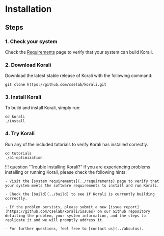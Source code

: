 # Installation

## Steps

### 1. Check your system

 Check the [Requirements](../requirements) page to verify that your system can build Korali.

### 2. Download Korali

Download the latest stable release of Korali with the following command:

```shell
git clone https://github.com/cselab/korali.git
```

### 3. Install Korali

To build and install Korali, simply run:

```shell
cd korali
./install
```

### 4. Try Korali

Run any of the included tutorials to verify Korali has installed correctly.

```shell
cd tutorials
./a1-optimization
```

!!! question "Trouble Installing Korali?"
    If you are experiencing problems installing or running Korali, please check the following hints:

	- Visit the [system requirements](../requirements) page to verify that your system meets the software requirements to install and run Korali.

	- Check the [build](../build) to see if Korali is currently building correctly.

	- If the problem persists, please submit a new [issue report](https://github.com/cselab/korali/issues) on our Github repository detailing the problem, your system information, and the steps to replicate it and we will promptly address it.

	- For further questions, feel free to [contact us](../aboutus).
